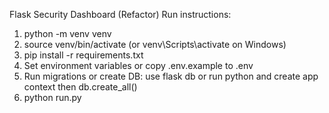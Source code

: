 Flask Security Dashboard (Refactor)
Run instructions:
1. python -m venv venv
2. source venv/bin/activate (or venv\Scripts\activate on Windows)
3. pip install -r requirements.txt
4. Set environment variables or copy .env.example to .env
5. Run migrations or create DB: use flask db or run python and create app context then db.create_all()
6. python run.py
